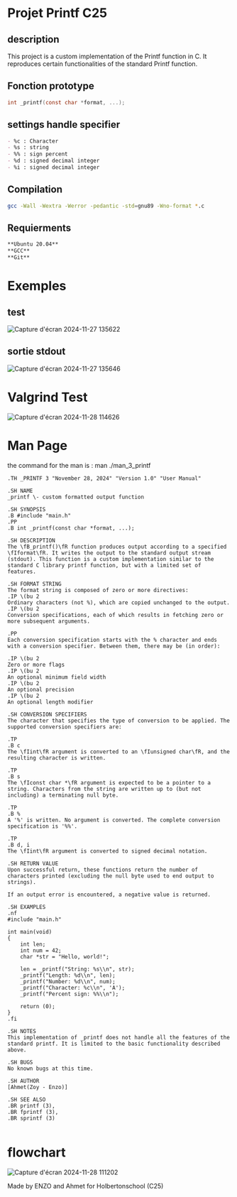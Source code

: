 # Projet Printf C25

## description
This project is a custom implementation of the Printf function in C.
It reproduces certain functionalities of the standard Printf function.

## Fonction prototype
```c
int _printf(const char *format, ...);
```

## settings handle specifier
```markdown
- %c : Character
- %s : string
- %% : sign percent
- %d : signed decimal integer
- %i : signed decimal integer
```

## Compilation
```bash
gcc -Wall -Wextra -Werror -pedantic -std=gnu89 -Wno-format *.c
```

## Requierments
```markdown
**Ubuntu 20.04**
**GCC**
**Git**
```

# Exemples
## test
![Capture d'écran 2024-11-27 135622](https://github.com/user-attachments/assets/fa3ca843-247d-4bfe-97c6-b925784f6627)
## sortie stdout
![Capture d'écran 2024-11-27 135646](https://github.com/user-attachments/assets/44a4f90a-ffe6-4599-abc5-5989b4283c0e)


# Valgrind Test
![Capture d'écran 2024-11-28 114626](https://github.com/user-attachments/assets/89f1a124-d834-4c23-b8ac-1219e9ec6b9b)

# Man Page
the command for the man is : man ./man_3_printf
```
.TH _PRINTF 3 "November 28, 2024" "Version 1.0" "User Manual"

.SH NAME
_printf \- custom formatted output function

.SH SYNOPSIS
.B #include "main.h"
.PP
.B int _printf(const char *format, ...);

.SH DESCRIPTION
The \fB_printf()\fR function produces output according to a specified \fIformat\fR. It writes the output to the standard output stream (stdout). This function is a custom implementation similar to the standard C library printf function, but with a limited set of features.

.SH FORMAT STRING
The format string is composed of zero or more directives:
.IP \(bu 2
Ordinary characters (not %), which are copied unchanged to the output.
.IP \(bu 2
Conversion specifications, each of which results in fetching zero or more subsequent arguments.

.PP
Each conversion specification starts with the % character and ends with a conversion specifier. Between them, there may be (in order):

.IP \(bu 2
Zero or more flags
.IP \(bu 2
An optional minimum field width
.IP \(bu 2
An optional precision
.IP \(bu 2
An optional length modifier

.SH CONVERSION SPECIFIERS
The character that specifies the type of conversion to be applied. The supported conversion specifiers are:

.TP
.B c
The \fIint\fR argument is converted to an \fIunsigned char\fR, and the resulting character is written.

.TP
.B s
The \fIconst char *\fR argument is expected to be a pointer to a string. Characters from the string are written up to (but not including) a terminating null byte.

.TP
.B %
A '%' is written. No argument is converted. The complete conversion specification is '%%'.

.TP
.B d, i
The \fIint\fR argument is converted to signed decimal notation.

.SH RETURN VALUE
Upon successful return, these functions return the number of characters printed (excluding the null byte used to end output to strings).

If an output error is encountered, a negative value is returned.

.SH EXAMPLES
.nf
#include "main.h"

int main(void)
{
    int len;
    int num = 42;
    char *str = "Hello, world!";

    len = _printf("String: %s\\n", str);
    _printf("Length: %d\\n", len);
    _printf("Number: %d\\n", num);
    _printf("Character: %c\\n", 'A');
    _printf("Percent sign: %%\\n");

    return (0);
}
.fi

.SH NOTES
This implementation of _printf does not handle all the features of the standard printf. It is limited to the basic functionality described above.

.SH BUGS
No known bugs at this time.

.SH AUTHOR
[Ahmet(Zoy - Enzo)]

.SH SEE ALSO
.BR printf (3),
.BR fprintf (3),
.BR sprintf (3)


```

# flowchart
![Capture d'écran 2024-11-28 111202](https://github.com/user-attachments/assets/4f3f53c3-7a8c-4265-ae1c-c5ec0f95ec6d)



Made by ENZO and Ahmet for Holbertonschool (C25)
